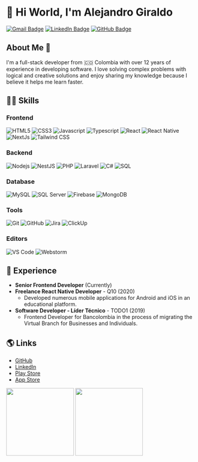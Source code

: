 # 🖖 Hi World, I'm Alejandro Giraldo

[![Gmail Badge](https://img.shields.io/badge/-Gmail-c14438?style=flat-square&logo=Gmail&logoColor=white&link=mailto:alejogo49@gmail.com)](mailto:alejogo49@gmail.com)
[![LinkedIn Badge](https://img.shields.io/badge/-LinkedIn-blue?style=flat-square&logo=Linkedin&logoColor=white&link=https://www.linkedin.com/in/alejandro-giraldo-duque/)](https://www.linkedin.com/in/alejandro-giraldo-duque/)
[![GitHub Badge](https://img.shields.io/badge/-GitHub-181717?style=flat-square&logo=github&logoColor=white&link=https://github.com/alejogo4)](https://github.com/alejogo4)

## About Me :raised_back_of_hand:

I'm a full-stack developer from 🇨🇴 Colombia with over 12 years of experience in developing software. I love solving complex problems with logical and creative solutions and enjoy sharing my knowledge because I believe it helps me learn faster.

## :man_technologist: Skills

### Frontend
![HTML5](https://img.shields.io/badge/-HTML5-%23E44D27?style=flat-square&logo=html5&logoColor=ffffff)
![CSS3](https://img.shields.io/badge/-CSS3-%231572B6?style=flat-square&logo=css3)
![Javascript](https://img.shields.io/badge/-Javascript-%23F7DF1E?style=flat-square&logo=javascript&logoColor=000000)
![Typescript](https://img.shields.io/badge/-Typescript-2f73c0?style=flat-square&logo=typescript&logoColor=ffffff)
![React](https://img.shields.io/badge/-React-%23282C34?style=flat-square&logo=react)
![React Native](https://img.shields.io/badge/-React%20Native-black?style=flat-square&logo=react)
![NextJs](https://img.shields.io/badge/-NextJs-black?style=flat-square&logo=nextdotjs)
![Tailwind CSS](https://img.shields.io/badge/-TailwindCSS-black?style=flat-square&logo=tailwindcss)

### Backend
![Nodejs](https://img.shields.io/badge/-Nodejs-black?style=flat-square&logo=nodedotjs)
![NestJS](https://img.shields.io/badge/-NestJS-%23E0234E?style=flat-square&logo=nestjs&logoColor=ffffff)
![PHP](https://img.shields.io/badge/-PHP-%23777BB4?style=flat-square&logo=php&logoColor=ffffff)
![Laravel](https://img.shields.io/badge/-Laravel-%23FF2D20?style=flat-square&logo=laravel&logoColor=ffffff)
![C#](https://img.shields.io/badge/-C%23-%23239120?style=flat-square&logo=c-sharp&logoColor=ffffff)
![SQL](https://img.shields.io/badge/-SQL-%23007ACC?style=flat-square&logo=sql&logoColor=ffffff)

### Database
![MySQL](https://img.shields.io/badge/-MySQL-black?style=flat-square&logo=mysql)
![SQL Server](https://img.shields.io/badge/-SQL%20Server-%23CC2927?style=flat-square&logo=microsoft-sql-server&logoColor=ffffff)
![Firebase](https://img.shields.io/badge/-Firebase-%23FFCA28?style=flat-square&logo=firebase&logoColor=ffffff)
![MongoDB](https://img.shields.io/badge/-MongoDB-black?style=flat-square&logo=mongodb)

### Tools
![Git](https://img.shields.io/badge/-Git-black?style=flat-square&logo=git)
![GitHub](https://img.shields.io/badge/-GitHub-181717?style=flat-square&logo=github)
![Jira](https://img.shields.io/badge/-Jira-%230A0FFF?style=flat-square&logo=jira&logoColor=ffffff)
![ClickUp](https://img.shields.io/badge/-ClickUp-%237B68EE?style=flat-square&logo=clickup&logoColor=ffffff)

### Editors
![VS Code](http://img.shields.io/badge/-VS%20Code-007ACC?style=flat-square&logo=visualstudiocode)
![Webstorm](http://img.shields.io/badge/-Webstorm-3C4858?style=flat-square&logo=webstorm)


## :briefcase: Experience

- **Senior Frontend Developer** (Currently)
- **Freelance React Native Developer** - Q10 (2020)
  - Developed numerous mobile applications for Android and iOS in an educational platform.
- **Software Developer - Líder Técnico** - TODO1 (2019)
  - Frontend Developer for Bancolombia in the process of migrating the Virtual Branch for Businesses and Individuals.

## :earth_americas: Links

- [GitHub](https://github.com/alejogo4)
- [LinkedIn](https://www.linkedin.com/in/alejandro-giraldo-duque/)
- [Play Store](https://play.google.com/store/apps/developer?id=Q10+Apps&hl=es_CO)
- [App Store](https://apps.apple.com/es/app/interactuar/id1505844107)


<div>
  <img height="180em" src="https://github-readme-stats.vercel.app/api?username=alejogo4&show_icons=true&layout=compact&border_radius=8&hide_border=true&theme=react&bg_color=2D333B" />
  <img height="180em" src="https://github-readme-stats.vercel.app/api/top-langs/?username=alejogo4&layout=compact&langs_count=7&border_radius=8&hide_border=true&theme=react&bg_color=2D333B" />
</div>
